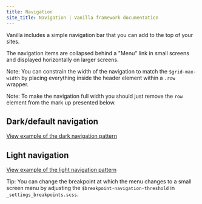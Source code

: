 ```yaml
---
title: Navigation
site_title: Navigation | Vanilla framework documentation
---
```


Vanilla includes a simple navigation bar that you can add to the top of your
sites.

The navigation items are collapsed behind a "Menu" link in small screens and
displayed horizontally on larger screens.

Note: You can constrain the width of the navigation to match the
`$grid-max-width` by placing everything inside the header element within a
`.row` wrapper.

Note: To make the navigation full width you should just remove the `row` element
from the mark up presented below.


## Dark/default navigation

<a href="https://vanilla-framework.github.io/vanilla-framework/examples/patterns/navigation/dark/"
    class="js-example">
    View example of the dark navigation pattern
</a>

## Light navigation

<a href="https://vanilla-framework.github.io/vanilla-framework/examples/patterns/navigation/light/"
    class="js-example">
    View example of the light navigation pattern
</a>

Tip: You can change the breakpoint at which the menu changes to a small screen
menu by adjusting the `$breakpoint-navigation-threshold` in
`_settings_breakpoints.scss`.
